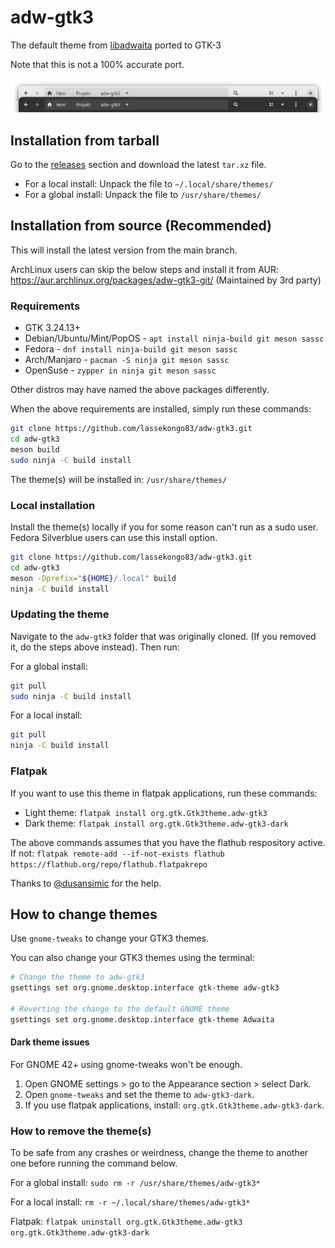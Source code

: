 # adw-gtk3
The default theme from [libadwaita](https://gnome.pages.gitlab.gnome.org/libadwaita/) ported to GTK-3

Note that this is not a 100% accurate port.

![adw-gtk3](screenshot.png?raw=true)

## Installation from tarball

Go to the [releases](https://github.com/lassekongo83/adw-gtk3/releases) section and download the latest `tar.xz` file.

* For a local install: Unpack the file to `~/.local/share/themes/`
* For a global install: Unpack the file to `/usr/share/themes/`

## Installation from source (Recommended)

This will install the latest version from the main branch.

ArchLinux users can skip the below steps and install it from AUR: https://aur.archlinux.org/packages/adw-gtk3-git/ (Maintained by 3rd party)

### Requirements

* GTK 3.24.13+
* Debian/Ubuntu/Mint/PopOS - `apt install ninja-build git meson sassc`
* Fedora - `dnf install ninja-build git meson sassc`
* Arch/Manjaro - `pacman -S ninja git meson sassc`
* OpenSuse - `zypper in ninja git meson sassc`

Other distros may have named the above packages differently.

When the above requirements are installed, simply run these commands:
```bash
git clone https://github.com/lassekongo83/adw-gtk3.git
cd adw-gtk3
meson build
sudo ninja -C build install
```
The theme(s) will be installed in: `/usr/share/themes/`

### Local installation

Install the theme(s) locally if you for some reason can't run as a sudo user. Fedora Silverblue users can use this install option.

```bash
git clone https://github.com/lassekongo83/adw-gtk3.git
cd adw-gtk3
meson -Dprefix="${HOME}/.local" build
ninja -C build install
```

### Updating the theme

Navigate to the `adw-gtk3` folder that was originally cloned. (If you removed it, do the steps above instead).
Then run:

For a global install:
```bash
git pull
sudo ninja -C build install
```

For a local install:
```bash
git pull
ninja -C build install
```

### Flatpak

If you want to use this theme in flatpak applications, run these commands:

* Light theme: `flatpak install org.gtk.Gtk3theme.adw-gtk3`
* Dark theme: `flatpak install org.gtk.Gtk3theme.adw-gtk3-dark`

The above commands assumes that you have the flathub respository active. If not: `flatpak remote-add --if-not-exists flathub https://flathub.org/repo/flathub.flatpakrepo`

Thanks to [@dusansimic](https://github.com/dusansimic) for the help.

## How to change themes

Use `gnome-tweaks` to change your GTK3 themes.

You can also change your GTK3 themes using the terminal:
```bash
# Change the theme to adw-gtk3
gsettings set org.gnome.desktop.interface gtk-theme adw-gtk3

# Reverting the change to the default GNOME theme
gsettings set org.gnome.desktop.interface gtk-theme Adwaita
```

#### Dark theme issues

For GNOME 42+ using gnome-tweaks won't be enough.

1. Open GNOME settings > go to the Appearance section > select Dark.
2. Open `gnome-tweaks` and set the theme to `adw-gtk3-dark`.
3. If you use flatpak applications, install: `org.gtk.Gtk3theme.adw-gtk3-dark`.

### How to remove the theme(s)

To be safe from any crashes or weirdness, change the theme to another one before running the command below.

For a global install: `sudo rm -r /usr/share/themes/adw-gtk3*`

For a local install: `rm -r ~/.local/share/themes/adw-gtk3*`

Flatpak: `flatpak uninstall org.gtk.Gtk3theme.adw-gtk3 org.gtk.Gtk3theme.adw-gtk3-dark`
